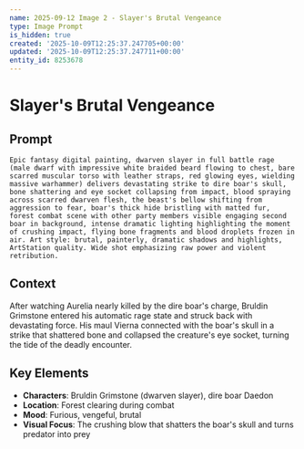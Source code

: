 ```yaml
---
name: 2025-09-12 Image 2 - Slayer's Brutal Vengeance
type: Image Prompt
is_hidden: true
created: '2025-10-09T12:25:37.247705+00:00'
updated: '2025-10-09T12:25:37.247711+00:00'
entity_id: 8253678
---
```


# Slayer's Brutal Vengeance

## Prompt

```
Epic fantasy digital painting, dwarven slayer in full battle rage (male dwarf with impressive white braided beard flowing to chest, bare scarred muscular torso with leather straps, red glowing eyes, wielding massive warhammer) delivers devastating strike to dire boar's skull, bone shattering and eye socket collapsing from impact, blood spraying across scarred dwarven flesh, the beast's bellow shifting from aggression to fear, boar's thick hide bristling with matted fur, forest combat scene with other party members visible engaging second boar in background, intense dramatic lighting highlighting the moment of crushing impact, flying bone fragments and blood droplets frozen in air. Art style: brutal, painterly, dramatic shadows and highlights, ArtStation quality. Wide shot emphasizing raw power and violent retribution.
```

## Context

After watching Aurelia nearly killed by the dire boar's charge, Bruldin Grimstone entered his automatic rage state and struck back with devastating force. His maul Vierna connected with the boar's skull in a strike that shattered bone and collapsed the creature's eye socket, turning the tide of the deadly encounter.

## Key Elements

- **Characters**: Bruldin Grimstone (dwarven slayer), dire boar Daedon
- **Location**: Forest clearing during combat
- **Mood**: Furious, vengeful, brutal
- **Visual Focus**: The crushing blow that shatters the boar's skull and turns predator into prey
